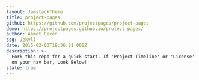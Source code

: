 ```yaml
---
layout: JamstackTheme
title: project-pages
github: https://github.com/projectpages/project-pages
demo: https://projectpages.github.io/project-pages/
author: Ahmet Cecen
ssg: Jekyll
date: 2015-02-03T18:36:21.000Z
description: >-
  Fork this repo for a quick start. If 'Project Timeline' or 'License' appeared
  on your nav bar, Look Below!
stale: true
---
```

